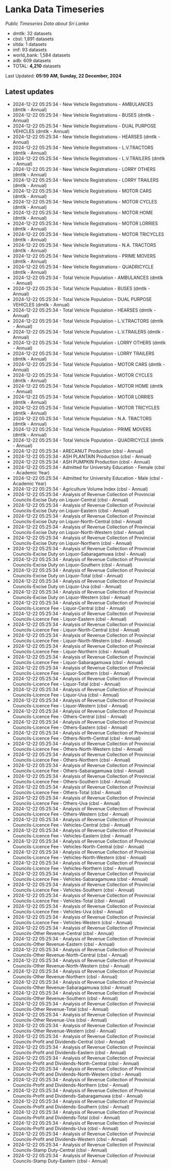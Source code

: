 # Lanka Data Timeseries
*Public Timeseries Data about Sri Lanka*

* dmtlk: 32 datasets
* cbsl: 1,891 datasets
* sltda: 1 datasets
* imf: 93 datasets
* world_bank: 1,584 datasets
* adb: 609 datasets
* TOTAL: **4,210** datasets

Last Updated: **05:59 AM, Sunday, 22 December, 2024**

## Latest updates

* 2024-12-22 05:25:34 - New Vehicle Registrations - AMBULANCES (dmtlk - Annual)
* 2024-12-22 05:25:34 - New Vehicle Registrations - BUSES (dmtlk - Annual)
* 2024-12-22 05:25:34 - New Vehicle Registrations - DUAL PURPOSE VEHICLES (dmtlk - Annual)
* 2024-12-22 05:25:34 - New Vehicle Registrations - HEARSES (dmtlk - Annual)
* 2024-12-22 05:25:34 - New Vehicle Registrations - L.V.TRACTORS (dmtlk - Annual)
* 2024-12-22 05:25:34 - New Vehicle Registrations - L.V.TRAILERS (dmtlk - Annual)
* 2024-12-22 05:25:34 - New Vehicle Registrations - LORRY OTHERS (dmtlk - Annual)
* 2024-12-22 05:25:34 - New Vehicle Registrations - LORRY TRAILERS (dmtlk - Annual)
* 2024-12-22 05:25:34 - New Vehicle Registrations - MOTOR CARS (dmtlk - Annual)
* 2024-12-22 05:25:34 - New Vehicle Registrations - MOTOR CYCLES (dmtlk - Annual)
* 2024-12-22 05:25:34 - New Vehicle Registrations - MOTOR HOME (dmtlk - Annual)
* 2024-12-22 05:25:34 - New Vehicle Registrations - MOTOR LORRIES (dmtlk - Annual)
* 2024-12-22 05:25:34 - New Vehicle Registrations - MOTOR TRICYCLES (dmtlk - Annual)
* 2024-12-22 05:25:34 - New Vehicle Registrations - N.A. TRACTORS (dmtlk - Annual)
* 2024-12-22 05:25:34 - New Vehicle Registrations - PRIME MOVERS (dmtlk - Annual)
* 2024-12-22 05:25:34 - New Vehicle Registrations - QUADRICYCLE (dmtlk - Annual)
* 2024-12-22 05:25:34 - Total Vehicle Population - AMBULANCES (dmtlk - Annual)
* 2024-12-22 05:25:34 - Total Vehicle Population - BUSES (dmtlk - Annual)
* 2024-12-22 05:25:34 - Total Vehicle Population - DUAL PURPOSE VEHICLES (dmtlk - Annual)
* 2024-12-22 05:25:34 - Total Vehicle Population - HEARSES (dmtlk - Annual)
* 2024-12-22 05:25:34 - Total Vehicle Population - L.V.TRACTORS (dmtlk - Annual)
* 2024-12-22 05:25:34 - Total Vehicle Population - L.V.TRAILERS (dmtlk - Annual)
* 2024-12-22 05:25:34 - Total Vehicle Population - LORRY OTHERS (dmtlk - Annual)
* 2024-12-22 05:25:34 - Total Vehicle Population - LORRY TRAILERS (dmtlk - Annual)
* 2024-12-22 05:25:34 - Total Vehicle Population - MOTOR CARS (dmtlk - Annual)
* 2024-12-22 05:25:34 - Total Vehicle Population - MOTOR CYCLES (dmtlk - Annual)
* 2024-12-22 05:25:34 - Total Vehicle Population - MOTOR HOME (dmtlk - Annual)
* 2024-12-22 05:25:34 - Total Vehicle Population - MOTOR LORRIES (dmtlk - Annual)
* 2024-12-22 05:25:34 - Total Vehicle Population - MOTOR TRICYCLES (dmtlk - Annual)
* 2024-12-22 05:25:34 - Total Vehicle Population - N.A. TRACTORS (dmtlk - Annual)
* 2024-12-22 05:25:34 - Total Vehicle Population - PRIME MOVERS (dmtlk - Annual)
* 2024-12-22 05:25:34 - Total Vehicle Population - QUADRICYCLE (dmtlk - Annual)
* 2024-12-22 05:25:34 - ARECANUT Production (cbsl - Annual)
* 2024-12-22 05:25:34 - ASH PLANTAIN Production (cbsl - Annual)
* 2024-12-22 05:25:34 - ASH PUMPKIN Production (cbsl - Annual)
* 2024-12-22 05:25:34 - Admitted for University Education - Female (cbsl - Academic Year)
* 2024-12-22 05:25:34 - Admitted for University Education - Male (cbsl - Academic Year)
* 2024-12-22 05:25:34 - Agriculture Volume Index (cbsl - Annual)
* 2024-12-22 05:25:34 - Analysis of Revenue Collection of Provincial Councils-Excise Duty on Liquor-Central (cbsl - Annual)
* 2024-12-22 05:25:34 - Analysis of Revenue Collection of Provincial Councils-Excise Duty on Liquor-Eastern (cbsl - Annual)
* 2024-12-22 05:25:34 - Analysis of Revenue Collection of Provincial Councils-Excise Duty on Liquor-North-Central (cbsl - Annual)
* 2024-12-22 05:25:34 - Analysis of Revenue Collection of Provincial Councils-Excise Duty on Liquor-North-Western (cbsl - Annual)
* 2024-12-22 05:25:34 - Analysis of Revenue Collection of Provincial Councils-Excise Duty on Liquor-Northern (cbsl - Annual)
* 2024-12-22 05:25:34 - Analysis of Revenue Collection of Provincial Councils-Excise Duty on Liquor-Sabaragamuwa (cbsl - Annual)
* 2024-12-22 05:25:34 - Analysis of Revenue Collection of Provincial Councils-Excise Duty on Liquor-Southern (cbsl - Annual)
* 2024-12-22 05:25:34 - Analysis of Revenue Collection of Provincial Councils-Excise Duty on Liquor-Total (cbsl - Annual)
* 2024-12-22 05:25:34 - Analysis of Revenue Collection of Provincial Councils-Excise Duty on Liquor-Uva (cbsl - Annual)
* 2024-12-22 05:25:34 - Analysis of Revenue Collection of Provincial Councils-Excise Duty on Liquor-Western (cbsl - Annual)
* 2024-12-22 05:25:34 - Analysis of Revenue Collection of Provincial Councils-Licence Fee - Liquor-Central (cbsl - Annual)
* 2024-12-22 05:25:34 - Analysis of Revenue Collection of Provincial Councils-Licence Fee - Liquor-Eastern (cbsl - Annual)
* 2024-12-22 05:25:34 - Analysis of Revenue Collection of Provincial Councils-Licence Fee - Liquor-North-Central (cbsl - Annual)
* 2024-12-22 05:25:34 - Analysis of Revenue Collection of Provincial Councils-Licence Fee - Liquor-North-Western (cbsl - Annual)
* 2024-12-22 05:25:34 - Analysis of Revenue Collection of Provincial Councils-Licence Fee - Liquor-Northern (cbsl - Annual)
* 2024-12-22 05:25:34 - Analysis of Revenue Collection of Provincial Councils-Licence Fee - Liquor-Sabaragamuwa (cbsl - Annual)
* 2024-12-22 05:25:34 - Analysis of Revenue Collection of Provincial Councils-Licence Fee - Liquor-Southern (cbsl - Annual)
* 2024-12-22 05:25:34 - Analysis of Revenue Collection of Provincial Councils-Licence Fee - Liquor-Total (cbsl - Annual)
* 2024-12-22 05:25:34 - Analysis of Revenue Collection of Provincial Councils-Licence Fee - Liquor-Uva (cbsl - Annual)
* 2024-12-22 05:25:34 - Analysis of Revenue Collection of Provincial Councils-Licence Fee - Liquor-Western (cbsl - Annual)
* 2024-12-22 05:25:34 - Analysis of Revenue Collection of Provincial Councils-Licence Fee - Others-Central (cbsl - Annual)
* 2024-12-22 05:25:34 - Analysis of Revenue Collection of Provincial Councils-Licence Fee - Others-Eastern (cbsl - Annual)
* 2024-12-22 05:25:34 - Analysis of Revenue Collection of Provincial Councils-Licence Fee - Others-North-Central (cbsl - Annual)
* 2024-12-22 05:25:34 - Analysis of Revenue Collection of Provincial Councils-Licence Fee - Others-North-Western (cbsl - Annual)
* 2024-12-22 05:25:34 - Analysis of Revenue Collection of Provincial Councils-Licence Fee - Others-Northern (cbsl - Annual)
* 2024-12-22 05:25:34 - Analysis of Revenue Collection of Provincial Councils-Licence Fee - Others-Sabaragamuwa (cbsl - Annual)
* 2024-12-22 05:25:34 - Analysis of Revenue Collection of Provincial Councils-Licence Fee - Others-Southern (cbsl - Annual)
* 2024-12-22 05:25:34 - Analysis of Revenue Collection of Provincial Councils-Licence Fee - Others-Total (cbsl - Annual)
* 2024-12-22 05:25:34 - Analysis of Revenue Collection of Provincial Councils-Licence Fee - Others-Uva (cbsl - Annual)
* 2024-12-22 05:25:34 - Analysis of Revenue Collection of Provincial Councils-Licence Fee - Others-Western (cbsl - Annual)
* 2024-12-22 05:25:34 - Analysis of Revenue Collection of Provincial Councils-Licence Fee - Vehicles-Central (cbsl - Annual)
* 2024-12-22 05:25:34 - Analysis of Revenue Collection of Provincial Councils-Licence Fee - Vehicles-Eastern (cbsl - Annual)
* 2024-12-22 05:25:34 - Analysis of Revenue Collection of Provincial Councils-Licence Fee - Vehicles-North-Central (cbsl - Annual)
* 2024-12-22 05:25:34 - Analysis of Revenue Collection of Provincial Councils-Licence Fee - Vehicles-North-Western (cbsl - Annual)
* 2024-12-22 05:25:34 - Analysis of Revenue Collection of Provincial Councils-Licence Fee - Vehicles-Northern (cbsl - Annual)
* 2024-12-22 05:25:34 - Analysis of Revenue Collection of Provincial Councils-Licence Fee - Vehicles-Sabaragamuwa (cbsl - Annual)
* 2024-12-22 05:25:34 - Analysis of Revenue Collection of Provincial Councils-Licence Fee - Vehicles-Southern (cbsl - Annual)
* 2024-12-22 05:25:34 - Analysis of Revenue Collection of Provincial Councils-Licence Fee - Vehicles-Total (cbsl - Annual)
* 2024-12-22 05:25:34 - Analysis of Revenue Collection of Provincial Councils-Licence Fee - Vehicles-Uva (cbsl - Annual)
* 2024-12-22 05:25:34 - Analysis of Revenue Collection of Provincial Councils-Licence Fee - Vehicles-Western (cbsl - Annual)
* 2024-12-22 05:25:34 - Analysis of Revenue Collection of Provincial Councils-Other Revenue-Central (cbsl - Annual)
* 2024-12-22 05:25:34 - Analysis of Revenue Collection of Provincial Councils-Other Revenue-Eastern (cbsl - Annual)
* 2024-12-22 05:25:34 - Analysis of Revenue Collection of Provincial Councils-Other Revenue-North-Central (cbsl - Annual)
* 2024-12-22 05:25:34 - Analysis of Revenue Collection of Provincial Councils-Other Revenue-North-Western (cbsl - Annual)
* 2024-12-22 05:25:34 - Analysis of Revenue Collection of Provincial Councils-Other Revenue-Northern (cbsl - Annual)
* 2024-12-22 05:25:34 - Analysis of Revenue Collection of Provincial Councils-Other Revenue-Sabaragamuwa (cbsl - Annual)
* 2024-12-22 05:25:34 - Analysis of Revenue Collection of Provincial Councils-Other Revenue-Southern (cbsl - Annual)
* 2024-12-22 05:25:34 - Analysis of Revenue Collection of Provincial Councils-Other Revenue-Total (cbsl - Annual)
* 2024-12-22 05:25:34 - Analysis of Revenue Collection of Provincial Councils-Other Revenue-Uva (cbsl - Annual)
* 2024-12-22 05:25:34 - Analysis of Revenue Collection of Provincial Councils-Other Revenue-Western (cbsl - Annual)
* 2024-12-22 05:25:34 - Analysis of Revenue Collection of Provincial Councils-Profit and Dividends-Central (cbsl - Annual)
* 2024-12-22 05:25:34 - Analysis of Revenue Collection of Provincial Councils-Profit and Dividends-Eastern (cbsl - Annual)
* 2024-12-22 05:25:34 - Analysis of Revenue Collection of Provincial Councils-Profit and Dividends-North-Central (cbsl - Annual)
* 2024-12-22 05:25:34 - Analysis of Revenue Collection of Provincial Councils-Profit and Dividends-North-Western (cbsl - Annual)
* 2024-12-22 05:25:34 - Analysis of Revenue Collection of Provincial Councils-Profit and Dividends-Northern (cbsl - Annual)
* 2024-12-22 05:25:34 - Analysis of Revenue Collection of Provincial Councils-Profit and Dividends-Sabaragamuwa (cbsl - Annual)
* 2024-12-22 05:25:34 - Analysis of Revenue Collection of Provincial Councils-Profit and Dividends-Southern (cbsl - Annual)
* 2024-12-22 05:25:34 - Analysis of Revenue Collection of Provincial Councils-Profit and Dividends-Total (cbsl - Annual)
* 2024-12-22 05:25:34 - Analysis of Revenue Collection of Provincial Councils-Profit and Dividends-Uva (cbsl - Annual)
* 2024-12-22 05:25:34 - Analysis of Revenue Collection of Provincial Councils-Profit and Dividends-Western (cbsl - Annual)
* 2024-12-22 05:25:34 - Analysis of Revenue Collection of Provincial Councils-Stamp Duty-Central (cbsl - Annual)
* 2024-12-22 05:25:34 - Analysis of Revenue Collection of Provincial Councils-Stamp Duty-Eastern (cbsl - Annual)